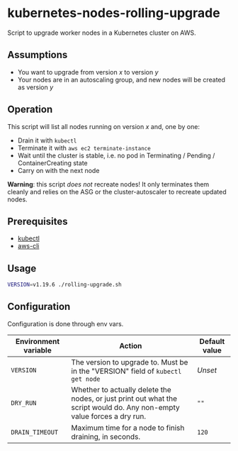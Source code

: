 # kubernetes-nodes-rolling-upgrade

Script to upgrade worker nodes in a Kubernetes cluster on AWS.

## Assumptions

- You want to upgrade from version _x_ to version _y_
- Your nodes are in an autoscaling group, and new nodes will be created as version _y_

## Operation

This script will list all nodes running on version _x_ and, one by one:
- Drain it with `kubectl`
- Terminate it with `aws ec2 terminate-instance`
- Wait until the cluster is stable, i.e. no pod in Terminating / Pending / ContainerCreating state
- Carry on with the next node

**Warning**: this script _does not_ recreate nodes! It only terminates them cleanly and relies on the ASG or the cluster-autoscaler to recreate updated nodes.

## Prerequisites

- [kubectl](https://kubernetes.io/docs/reference/kubectl/kubectl/)
- [aws-cli](https://aws.amazon.com/cli/)

## Usage

```bash
VERSION=v1.19.6 ./rolling-upgrade.sh
```

## Configuration

Configuration is done through env vars.

| Environment variable   | Action                                            | Default value |
|------------------------|---------------------------------------------------|---------------|
| `VERSION`              | The version to upgrade to. Must be in the "VERSION" field of `kubectl get node` | _Unset_ |
| `DRY_RUN`              | Whether to actually delete the nodes, or just print out what the script would do. Any non-empty value forces a dry run. | `""` |
| `DRAIN_TIMEOUT`        | Maximum time for a node to finish draining, in seconds. | `120` |
